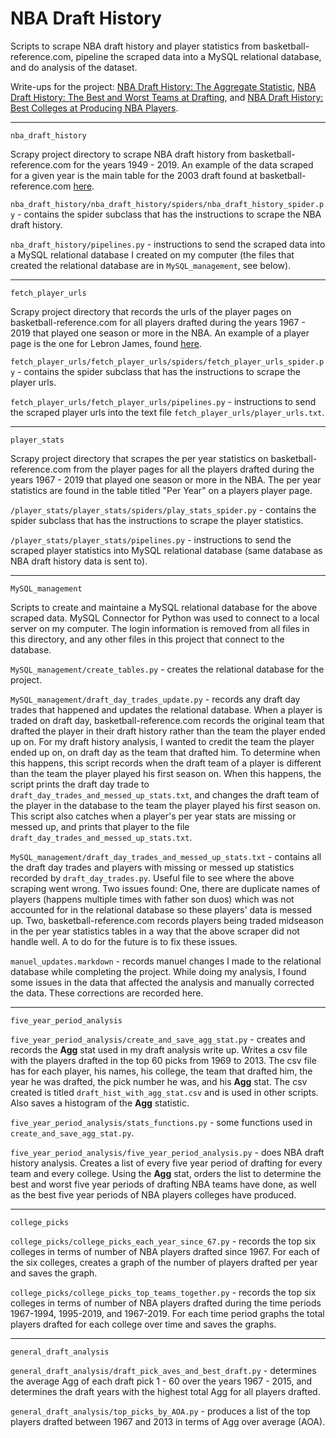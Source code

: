 # NBA Draft History

Scripts to scrape NBA draft history and player statistics from basketball-reference.com, pipeline the scraped data into a MySQL relational database, and do analysis of the dataset.

Write-ups for the project: [NBA Draft History: The Aggregate Statistic](https://joe-ferrara.github.io/2020/06/28/nba-draft-history-1.html), [NBA Draft History: The Best and Worst Teams at Drafting](https://joe-ferrara.github.io/2020/06/30/nba-draft-history-2.html), and [NBA Draft History: Best Colleges at Producing NBA Players](https://joe-ferrara.github.io/2020/07/15/nba-draft-history-3.html).

------

``nba_draft_history``

Scrapy project directory to scrape NBA draft history from basketball-reference.com for the years 1949 - 2019. An example of the data scraped for a given year is the main table for the 2003 draft found at basketball-reference.com [here](https://www.basketball-reference.com/draft/NBA_2003.html).

``nba_draft_history/nba_draft_history/spiders/nba_draft_history_spider.py`` - contains the spider subclass that has the instructions to scrape the NBA draft history.

``nba_draft_history/pipelines.py`` - instructions to send the scraped data into a MySQL relational database I created on my computer (the files that created the relational database are in ``MySQL_management``, see below).

------

``fetch_player_urls``

Scrapy project directory that records the urls of the player pages on basketball-reference.com for all players drafted during the years 1967 - 2019 that played one season or more in the NBA. An example of a player page is the one for Lebron James, found [here](https://www.basketball-reference.com/players/j/jamesle01.html).

``fetch_player_urls/fetch_player_urls/spiders/fetch_player_urls_spider.py`` - contains the spider subclass that has the instructions to scrape the player urls.

``fetch_player_urls/fetch_player_urls/pipelines.py`` - instructions to send the scraped player urls into the text file ``fetch_player_urls/player_urls.txt``.

------

``player_stats``

Scrapy project directory that scrapes the per year statistics on basketball-reference.com from the player pages for all the players drafted during the years 1967 - 2019 that played one season or more in the NBA. The per year statistics are found in the table titled "Per Year" on a players player page.

``/player_stats/player_stats/spiders/play_stats_spider.py`` - contains the spider subclass that has the instructions to scrape the player statistics.

``/player_stats/player_stats/pipelines.py`` - instructions to send the scraped player statistics into MySQL relational database (same database as NBA draft history data is sent to).

------

``MySQL_management``

Scripts to create and maintaine a MySQL relational database for the above scraped data. MySQL Connector for Python was used to connect to a local server on my computer. The login information is removed from all files in this directory, and any other files in this project that connect to the database.

``MySQL_management/create_tables.py`` - creates the relational database for the project.

``MySQL_management/draft_day_trades_update.py`` - records any draft day trades that happened and updates the relational database. When a player is traded on draft day, basketball-reference.com records the original team that drafted the player in their draft history rather than the team the player ended up on. For my draft history analysis, I wanted to credit the team the player ended up on, on draft day as the team that drafted him. To determine when this happens, this script records when the draft team of a player is different than the team the player played his first season on. When this happens, the script prints the draft day trade to ``draft_day_trades_and_messed_up_stats.txt``, and changes the draft team of the player in the database to the team the player played his first season on. This script also catches when a player's per year stats are missing or messed up, and prints that player to the file ``draft_day_trades_and_messed_up_stats.txt``.

``MySQL_management/draft_day_trades_and_messed_up_stats.txt`` - contains all the draft day trades and players with missing or messed up statistics recorded by ``draft_day_trades.py``. Useful file to see where the above scraping went wrong. Two issues found: One, there are duplicate names of players (happens multiple times with father son duos) which was not accounted for in the relational database so these players' data is messed up. Two, basketball-reference.com records players being traded midseason in the per year statistics tables in a way that the above scraper did not handle well. A to do for the future is to fix these issues.

``manuel_updates.markdown`` - records manuel changes I made to the relational database while completing the project. While doing my analysis, I found some issues in the data that affected the analysis and manually corrected the data. These corrections are recorded here.

------

``five_year_period_analysis``

``five_year_period_analysis/create_and_save_agg_stat.py`` - creates and records the **Agg** stat used in my draft analysis write up. Writes a csv file with the players drafted in the top 60 picks from 1969 to 2013. The csv file has for each player, his names, his college, the team that drafted him, the year he was drafted, the pick number he was, and his **Agg** stat. The csv created is titled ``draft_hist_with_agg_stat.csv`` and is used in other scripts. Also saves a histogram of the **Agg** statistic.

``five_year_period_analysis/stats_functions.py`` - some functions used in ``create_and_save_agg_stat.py``.

``five_year_period_analysis/five_year_period_analysis.py`` - does NBA draft history analysis. Creates a list of every five year period of drafting for every team and every college. Using the **Agg** stat, orders the list to determine the best and worst five year periods of drafting NBA teams have done, as well as the best five year periods of NBA players colleges have produced.

------

``college_picks``

``college_picks/college_picks_each_year_since_67.py`` - records the top six colleges in terms of number of NBA players drafted since 1967. For each of the six colleges, creates a graph of the number of players drafted per year and saves the graph.

``college_picks/college_picks_top_teams_together.py`` - records the top six colleges in terms of number of NBA players drafted during the time periods 1967-1994, 1995-2019, and 1967-2019. For each time period graphs the total players drafted for each college over time and saves the graphs.

------

``general_draft_analysis``

``general_draft_analysis/draft_pick_aves_and_best_draft.py`` - determines the average Agg of each draft pick 1 - 60 over the years 1967 - 2015, and determines the draft years with the highest total Agg for all players drafted.

 ``general_draft_analysis/top_picks_by_AOA.py`` - produces a list of the top players drafted between 1967 and 2013 in terms of Agg over average (AOA).
